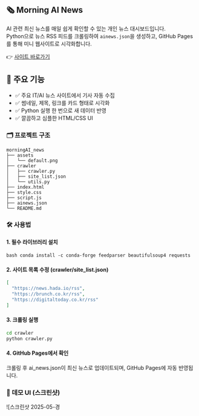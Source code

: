 ## 🗞️ Morning AI News

AI 관련 최신 뉴스를 매일 쉽게 확인할 수 있는 개인 뉴스 대시보드입니다.  
Python으로 뉴스 RSS 피드를 크롤링하여 `ainews.json`을 생성하고, GitHub Pages를 통해 미니 웹사이트로 시각화합니다.


👉 [사이트 바로가기](https://skayeri.github.io/morningAI_news/)



## 🧠 주요 기능

- ✅ 주요 IT/AI 뉴스 사이트에서 기사 자동 수집
- ✅ 썸네일, 제목, 링크를 카드 형태로 시각화
- ✅ Python 실행 한 번으로 새 데이터 반영
- ✅ 깔끔하고 심플한 HTML/CSS UI


### 🗂️ 프로젝트 구조

```
morningAI_news
├── assets
│   └── default.png
├── crawler
│   ├── crawler.py
│   ├── site_list.json
│   └── utils.py
├── index.html
├── style.css
├── script.js
├── ainews.json
└── README.md
```


### 🛠️ 사용법

#### 1. 필수 라이브러리 설치

```bash conda install -c conda-forge feedparser beautifulsoup4 requests```


#### 2. 사이트 목록 수정 (crawler/site_list.json)
```json
[
  "https://news.hada.io/rss",
  "https://brunch.co.kr/rss",
  "https://digitaltoday.co.kr/rss"
]
```


#### 3. 크롤링 실행
```bash
cd crawler
python crawler.py
```


#### 4. GitHub Pages에서 확인
크롤링 후 ai_news.json이 최신 뉴스로 업데이트되며,
GitHub Pages에 자동 반영됩니다.


### 🎨 데모 UI (스크린샷)

![스크린샷 2025-05-경

